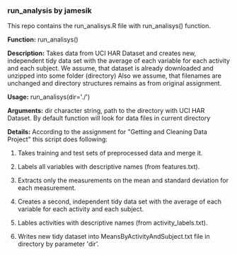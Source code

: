 ### run_analysis by jamesik

This repo contains the run_analisys.R file with run_analisys() function.

**Function:** run_analisys()

**Description:**
Takes data from UCI HAR Dataset and creates new, independent tidy data set with the average of each variable for each activity and each subject. 
We assume, that dataset is already downloaded and unzipped into some folder (directory)
Also we assume, that filenames are unchanged and directory structures remains as from original assignment.

**Usage:**
run_analisys(dir='./')

**Arguments:**
dir  	character string, path to the directory with UCI HAR Dataset. By default function will look for data files in current directory

**Details:**
According to the assignment for "Getting and Cleaning Data Project" this script does following:

1. Takes training and test sets of preprocessed data and merge it.

2. Labels all variables with descriptive names (from features.txt).

3. Extracts only the measurements on the mean and standard deviation for each measurement.

4. Creates a second, independent tidy data set with the average of each variable for each activity and each subject. 

5. Lables activities with descriptive names (from activity_labels.txt).

6. Writes new tidy dataset into MeansByActivityAndSubject.txt file in directory by parameter 'dir’.


